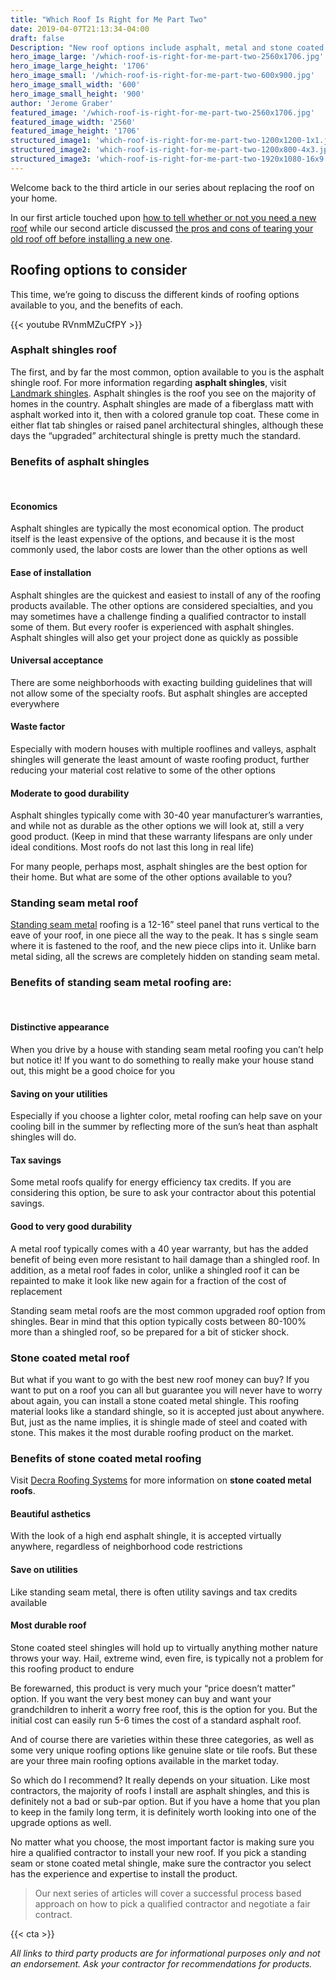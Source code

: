 ```yaml
---
title: "Which Roof Is Right for Me Part Two"
date: 2019-04-07T21:13:34-04:00
draft: false
Description: "New roof options include asphalt, metal and stone coated. This article breaks down the pros and cons of each."
hero_image_large: '/which-roof-is-right-for-me-part-two-2560x1706.jpg'
hero_image_large_height: '1706'
hero_image_small: '/which-roof-is-right-for-me-part-two-600x900.jpg'
hero_image_small_width: '600'
hero_image_small_height: '900'
author: 'Jerome Graber'
featured_image: '/which-roof-is-right-for-me-part-two-2560x1706.jpg'
featured_image_width: '2560'
featured_image_height: '1706'
structured_image1: 'which-roof-is-right-for-me-part-two-1200x1200-1x1.jpg'
structured_image2: 'which-roof-is-right-for-me-part-two-1200x800-4x3.jpg'
structured_image3: 'which-roof-is-right-for-me-part-two-1920x1080-16x9.jpg'
---
```


Welcome back to the third article in our series about replacing the roof on your home.

In our first article touched upon [how to tell whether or not you need a new roof](/blog/do-i-need-a-new-roof-and-how-to-avoid-scams/) while our second article discussed [the pros and cons of tearing your old roof off before installing a new one](/blog/which-roof-is-right-for-me-part-one/). 

## Roofing options to consider

This time, we’re going to discuss the different kinds of roofing options available to you, and the benefits of each.

{{< youtube RVnmMZuCfPY >}}
<br>

### Asphalt shingles roof

The first, and by far the most common, option available to you is the asphalt shingle roof. For more information regarding <strong>asphalt shingles</strong>, visit [Landmark shingles](https://www.certainteed.com/residential-roofing/products/landmark/). Asphalt shingles is the roof you see on the majority of homes in the country. Asphalt shingles are made of a fiberglass matt with asphalt worked into it, then with a colored granule top coat. These come in either flat tab shingles or raised panel architectural shingles, although these days the “upgraded” architectural shingle is pretty much the standard.

### Benefits of asphalt shingles
<br>

#### Economics

Asphalt shingles are typically the most economical option. The product itself is the least expensive of the options, and because it is the most commonly used,  the labor costs are lower than the other options as well

#### Ease of installation

Asphalt shingles are the quickest and easiest to install of any of the roofing products available. The other options are considered specialties, and you may sometimes have a challenge finding a qualified contractor to install some of them. But every roofer is experienced with asphalt shingles. Asphalt shingles will also get your project done as quickly as possible

#### Universal acceptance

There are some neighborhoods with exacting building guidelines that will not allow some of the specialty roofs. But asphalt shingles are accepted everywhere

#### Waste factor

Especially with modern houses with multiple rooflines and valleys, asphalt shingles will generate the least amount of waste roofing product, further reducing your material cost relative to some of the other options

#### Moderate to good durability

Asphalt shingles typically come with 30-40 year manufacturer’s warranties, and while not as durable as the other options we will look at, still a very good product. (Keep in mind that these warranty lifespans are only under ideal conditions. Most roofs do not last this long in real life)

For many people, perhaps most, asphalt shingles are the best option for their home. But what are some of the other options available to you?

### Standing seam metal roof

[Standing seam metal](https://www.classicmetalroofingsystems.com/product-info/styles/standing-seam/) roofing is a 12-16” steel panel that runs vertical to the eave of your roof, in one piece all the way to the peak. It has s single seam where it is fastened to the roof, and the new piece clips into it. Unlike barn metal siding, all the screws are completely hidden on standing seam metal.

### Benefits of standing seam metal roofing are:
<br>

#### Distinctive appearance

When you drive by a house with standing seam metal roofing you can’t help but notice it! If you want to do something to really make your house stand out, this might be a good choice for you

#### Saving on your utilities

Especially if you choose a lighter color, metal roofing can help save on your cooling bill in the summer by reflecting more of the sun’s heat than asphalt shingles will do.

#### Tax savings

Some metal roofs qualify for energy efficiency tax credits. If you are considering this option, be sure to ask your contractor about this potential savings.

#### Good to very good durability

A metal roof typically comes with a 40 year warranty, but has the added benefit of being even more resistant to hail damage than a shingled roof. In addition, as a metal roof fades in color, unlike a shingled roof it can be repainted to make it look like new again for a fraction of the cost of replacement

Standing seam metal roofs are the most common upgraded roof option from shingles. Bear in mind that this option typically costs between 80-100% more than a shingled roof, so be prepared for a bit of sticker shock.

### Stone coated metal roof

But what if you want to go with the best new roof money can buy? If you want to put on a roof you can all but guarantee you will never have to worry about again, you can install a stone coated metal shingle. This roofing material looks like a standard shingle, so it is accepted just about anywhere. But, just as the name implies, it is shingle made of steel and coated with stone. This makes it the most durable roofing product on the market.

### Benefits of stone coated metal roofing

Visit [Decra Roofing Systems](http://www.decra.com/homeowner-solutions) for more information on <strong>stone coated metal roofs</strong>.

#### Beautiful asthetics

With the look of a high end asphalt shingle, it is accepted virtually anywhere, regardless of neighborhood code restrictions

#### Save on utilities

Like standing seam metal, there is often utility savings and tax credits available

#### Most durable roof

Stone coated steel shingles will hold up to virtually anything mother nature throws your way. Hail, extreme wind, even fire, is typically not a problem for this roofing product to endure

Be forewarned, this product is very much your “price doesn’t matter” option. If you want the very best money can buy and want your grandchildren to inherit a worry free roof, this is the option for you. But the initial cost can easily run 5-6 times the cost of a standard asphalt roof.

And of course there are varieties within these three categories, as well as some very unique roofing options like genuine slate or tile roofs. But these are your three main roofing options available in the market today.

So which do I recommend? It really depends on your situation. Like most contractors, the majority of roofs I install are asphalt shingles, and this is definitely not a bad or sub-par option. But if you have a home that you plan to keep in the family long term, it is definitely worth looking into one of the upgrade options as well.

No matter what you choose, the most important factor is making sure you hire a qualified contractor to install your new roof. If you pick a standing seam or stone coated metal shingle, make sure the contractor you select has the experience and expertise to install the product.

> Our next series of articles will cover a successful process based approach on how to pick a qualified contractor and negotiate a fair contract.


{{< cta >}}


<em>All links to third party products are for informational purposes only and not an endorsement. Ask your contractor for recommendations for products.</em>